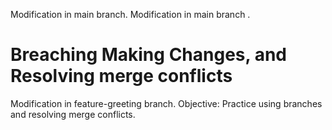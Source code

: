 Modification in main branch.
Modification in main branch .
# Breaching Making Changes, and Resolving merge conflicts
Modification in feature-greeting branch.
Objective: Practice  using branches and resolving merge conflicts.
